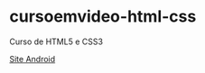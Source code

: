 # cursoemvideo-html-css
 Curso de HTML5 e CSS3
 
 [Site Android](/desafios/modulo-02/d010/android.html)
